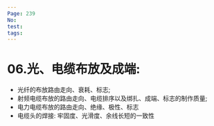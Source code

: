 ```yaml
---
Page: 239
No: 
test: 
tags: 
---
```

# 06.光、电缆布放及成端:
- 光纤的布放路由走向、衰耗、标志;
- 射频电缆布放的路由走向、电缆排序以及绑扎、成端、标志的制作质量;
- 电力电缆布放的路由走向、绝缘、极性、标志 
- 电缆头的焊接: 牢固度、光滑度、余线长短的一致性
